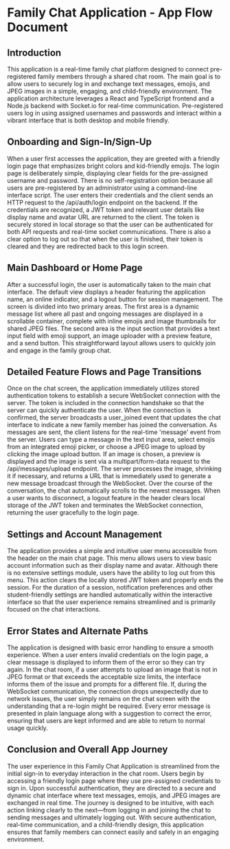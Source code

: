 # Family Chat Application - App Flow Document

## Introduction

This application is a real-time family chat platform designed to connect pre-registered family members through a shared chat room. The main goal is to allow users to securely log in and exchange text messages, emojis, and JPEG images in a simple, engaging, and child-friendly environment. The application architecture leverages a React and TypeScript frontend and a Node.js backend with Socket.io for real-time communication. Pre-registered users log in using assigned usernames and passwords and interact within a vibrant interface that is both desktop and mobile friendly.

## Onboarding and Sign-In/Sign-Up

When a user first accesses the application, they are greeted with a friendly login page that emphasizes bright colors and kid-friendly emojis. The login page is deliberately simple, displaying clear fields for the pre-assigned username and password. There is no self-registration option because all users are pre-registered by an administrator using a command-line interface script. The user enters their credentials and the client sends an HTTP request to the /api/auth/login endpoint on the backend. If the credentials are recognized, a JWT token and relevant user details like display name and avatar URL are returned to the client. The token is securely stored in local storage so that the user can be authenticated for both API requests and real-time socket communications. There is also a clear option to log out so that when the user is finished, their token is cleared and they are redirected back to this login screen.

## Main Dashboard or Home Page

After a successful login, the user is automatically taken to the main chat interface. The default view displays a header featuring the application name, an online indicator, and a logout button for session management. The screen is divided into two primary areas. The first area is a dynamic message list where all past and ongoing messages are displayed in a scrollable container, complete with inline emojis and image thumbnails for shared JPEG files. The second area is the input section that provides a text input field with emoji support, an image uploader with a preview feature, and a send button. This straightforward layout allows users to quickly join and engage in the family group chat.

## Detailed Feature Flows and Page Transitions

Once on the chat screen, the application immediately utilizes stored authentication tokens to establish a secure WebSocket connection with the server. The token is included in the connection handshake so that the server can quickly authenticate the user. When the connection is confirmed, the server broadcasts a user_joined event that updates the chat interface to indicate a new family member has joined the conversation. As messages are sent, the client listens for the real-time 'message' event from the server. Users can type a message in the text input area, select emojis from an integrated emoji picker, or choose a JPEG image to upload by clicking the image upload button. If an image is chosen, a preview is displayed and the image is sent via a multipart/form-data request to the /api/messages/upload endpoint. The server processes the image, shrinking it if necessary, and returns a URL that is immediately used to generate a new message broadcast through the WebSocket. Over the course of the conversation, the chat automatically scrolls to the newest messages. When a user wants to disconnect, a logout feature in the header clears local storage of the JWT token and terminates the WebSocket connection, returning the user gracefully to the login page.

## Settings and Account Management

The application provides a simple and intuitive user menu accessible from the header on the main chat page. This menu allows users to view basic account information such as their display name and avatar. Although there is no extensive settings module, users have the ability to log out from this menu. This action clears the locally stored JWT token and properly ends the session. For the duration of a session, notification preferences and other student-friendly settings are handled automatically within the interactive interface so that the user experience remains streamlined and is primarily focused on the chat interactions.

## Error States and Alternate Paths

The application is designed with basic error handling to ensure a smooth experience. When a user enters invalid credentials on the login page, a clear message is displayed to inform them of the error so they can try again. In the chat room, if a user attempts to upload an image that is not in JPEG format or that exceeds the acceptable size limits, the interface informs them of the issue and prompts for a different file. If, during the WebSocket communication, the connection drops unexpectedly due to network issues, the user simply remains on the chat screen with the understanding that a re-login might be required. Every error message is presented in plain language along with a suggestion to correct the error, ensuring that users are kept informed and are able to return to normal usage quickly.

## Conclusion and Overall App Journey

The user experience in this Family Chat Application is streamlined from the initial sign-in to everyday interaction in the chat room. Users begin by accessing a friendly login page where they use pre-assigned credentials to sign in. Upon successful authentication, they are directed to a secure and dynamic chat interface where text messages, emojis, and JPEG images are exchanged in real time. The journey is designed to be intuitive, with each action linking clearly to the next—from logging in and joining the chat to sending messages and ultimately logging out. With secure authentication, real-time communication, and a child-friendly design, this application ensures that family members can connect easily and safely in an engaging environment.
